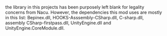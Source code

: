 the library in this projects has been purposely left blank for legality concerns from Nacu.
However, the dependencies this mod uses are mostly in this list: Bepinex.dll, HOOKS-Asssembly-CSharp.dll, C-sharp.dll, assembly CSharp-firstpass.dll, UnityEngine.dll and UnityEngine.CoreModule.dll.
